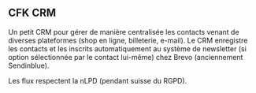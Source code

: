 ## CFK CRM

Un petit CRM pour gérer de manière centralisée les contacts venant de diverses plateformes (shop en ligne, billeterie, e-mail).
Le CRM enregistre les contacts et les inscrits automatiquement au système de newsletter (si option sélectionnée par le contact lui-même) chez Brevo (anciennement Sendinblue).

Les flux respectent la nLPD (pendant suisse du RGPD).
